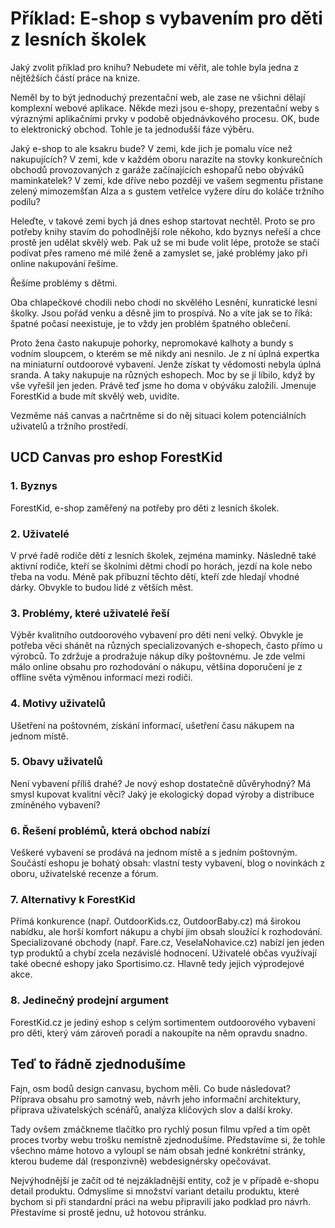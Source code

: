 # Příklad: E-shop s vybavením pro děti z lesních školek

Jaký zvolit příklad pro knihu? Nebudete mi věřit, ale tohle byla jedna z nějtěžších částí práce na knize.

Neměl by to být jednoduchý prezentační web, ale zase ne všichni dělají komplexní webové aplikace. Někde mezi jsou e-shopy, prezentační weby s výraznými aplikačními prvky v podobě objednávkového procesu. OK, bude to elektronický obchod. Tohle je ta jednodušší fáze výběru.

Jaký e-shop to ale ksakru bude? V zemi, kde jich je pomalu více než nakupujících? V zemi, kde v každém oboru narazíte na stovky konkurečních obchodů provozovaných z garáže začínajících eshopařů nebo obýváků maminkatelek? V zemi, kde dříve nebo později ve vašem segmentu přistane zelený mimozemšťan Alza a s gustem vetřelce vyžere díru do koláče tržního podílu? 

Heleďte, v takové zemi bych já dnes eshop startovat nechtěl. Proto se pro potřeby knihy stavím do pohodlnější role někoho, kdo byznys neřeší a chce prostě jen udělat skvělý web. Pak už se mi bude volit lépe, protože se stačí podívat přes rameno mé milé ženě a zamyslet se, jaké problémy jako při online nakupování řešíme.

Řešíme problémy s dětmi. 

Oba chlapečkové chodili nebo chodí no skvělého Lesnění, kunratické lesní školky. Jsou pořád venku a děsně jim to prospívá. No a víte jak se to říká: špatné počasí neexistuje, je to vždy jen problém špatného oblečení. 

Proto žena často nakupuje pohorky, nepromokavé kalhoty a bundy s vodním sloupcem, o kterém se mě nikdy ani nesnilo. Je z ní úplná expertka na miniaturní outdoorové vybavení. Jenže získat ty vědomosti nebyla úplná sranda. A taky nakupuje na různých eshopech. Moc by se jí líbilo, když by vše vyřešil jen jeden. Právě teď jsme ho doma v obýváku založili. Jmenuje ForestKid a bude mít skvělý web, uvidíte.

Vezměme náš canvas a načrtněme si do něj situaci kolem potenciálních uživatelů a tržního prostředí.

## UCD Canvas pro eshop ForestKid

### 1. Byznys

ForestKid, e-shop zaměřený na potřeby pro děti z lesních školek.

### 2. Uživatelé

V prvé řadě rodiče dětí z lesních školek, zejména maminky. Následně také aktivní rodiče, kteří se školními dětmi chodí po horách, jezdí na kole nebo třeba na vodu. Méně pak příbuzní těchto dětí, kteří zde hledají vhodné dárky. Obvykle to budou lidé z větších měst.

### 3. Problémy, které uživatelé řeší

Výběr kvalitního outdoorového vybavení pro děti není velký. Obvykle je potřeba věci shánět na různých specializovaných e-shopech, často přímo u výrobců. To zdržuje a prodražuje nákup díky poštovnému. Je zde velmi málo online obsahu pro rozhodování o nákupu, většina doporučení je z offline světa výměnou informací mezi rodiči.

### 4. Motivy uživatelů

Ušetření na poštovném, získání informací, ušetření času nákupem na jednom místě.

### 5. Obavy uživatelů

Není vybavení příliš drahé? Je nový eshop dostatečně důvěryhodný? Má smysl kupovat kvalitní věci? Jaký je ekologický dopad výroby a distribuce zmíněného vybavení? 

### 6. Řešení problémů, která obchod nabízí

Veškeré vybavení se prodává na jednom místě a s jedním poštovným. Součástí eshopu je bohatý obsah: vlastní testy vybavení, blog o novinkách z oboru, uživatelské recenze a fórum.

### 7. Alternativy k ForestKid

Přímá konkurence (např. OutdoorKids.cz, OutdoorBaby.cz) má širokou nabídku, ale horší komfort nákupu a chybí jim obsah sloužící k rozhodování. Specializované obchody (např. Fare.cz, VeselaNohavice.cz) nabízí jen jeden typ produktů a chybí zcela nezávislé hodnocení. Uživatelé občas využívají také obecné eshopy jako Sportisimo.cz. Hlavně tedy jejich výprodejové akce.

### 8. Jedinečný prodejní argument

ForestKid.cz je jediný eshop s celým sortimentem outdoorového vybavení pro děti, který vám zároveň poradí a nakoupíte na něm opravdu snadno.

## Teď to řádně zjednodušíme

Fajn, osm bodů design canvasu, bychom měli. Co bude následovat? Příprava obsahu pro samotný web, návrh jeho informační architektury, příprava uživatelských scénářů, analýza klíčových slov a další kroky. 

Tady ovšem zmáčkneme tlačítko pro rychlý posun filmu vpřed a tím opět proces tvorby webu trošku nemístně zjednodušíme. Představíme si, že tohle všechno máme hotovo a vyloupl se nám obsah jedné konkrétní stránky, kterou budeme dál (responzivně) webdesignérsky opečovávat.

Nejvýhodnější je začít od té nejzákladnější entity, což je v případě e-shopu detail produktu. Odmyslíme si množství variant detailu produktu, které bychom si při standardní práci na webu připravili jako podklad pro návrh. Přestavíme si prostě jednu, už hotovou stránku.


